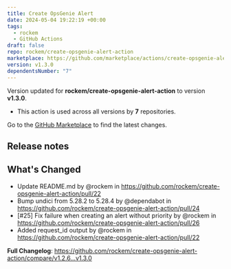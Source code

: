 ```yaml
---
title: Create OpsGenie Alert
date: 2024-05-04 19:22:19 +00:00
tags:
  - rockem
  - GitHub Actions
draft: false
repo: rockem/create-opsgenie-alert-action
marketplace: https://github.com/marketplace/actions/create-opsgenie-alert
version: v1.3.0
dependentsNumber: "7"
---
```



Version updated for **rockem/create-opsgenie-alert-action** to version **v1.3.0**.
- This action is used across all versions by **7** repositories.

Go to the [GitHub Marketplace](https://github.com/marketplace/actions/create-opsgenie-alert) to find the latest changes.

## Release notes

## What's Changed
* Update README.md by @rockem in https://github.com/rockem/create-opsgenie-alert-action/pull/22
* Bump undici from 5.28.2 to 5.28.4 by @dependabot in https://github.com/rockem/create-opsgenie-alert-action/pull/24
* [#25] Fix failure when creating an alert without priority  by @rockem in https://github.com/rockem/create-opsgenie-alert-action/pull/26
* Added request_id output by @rockem in https://github.com/rockem/create-opsgenie-alert-action/pull/22


**Full Changelog**: https://github.com/rockem/create-opsgenie-alert-action/compare/v1.2.6...v1.3.0
